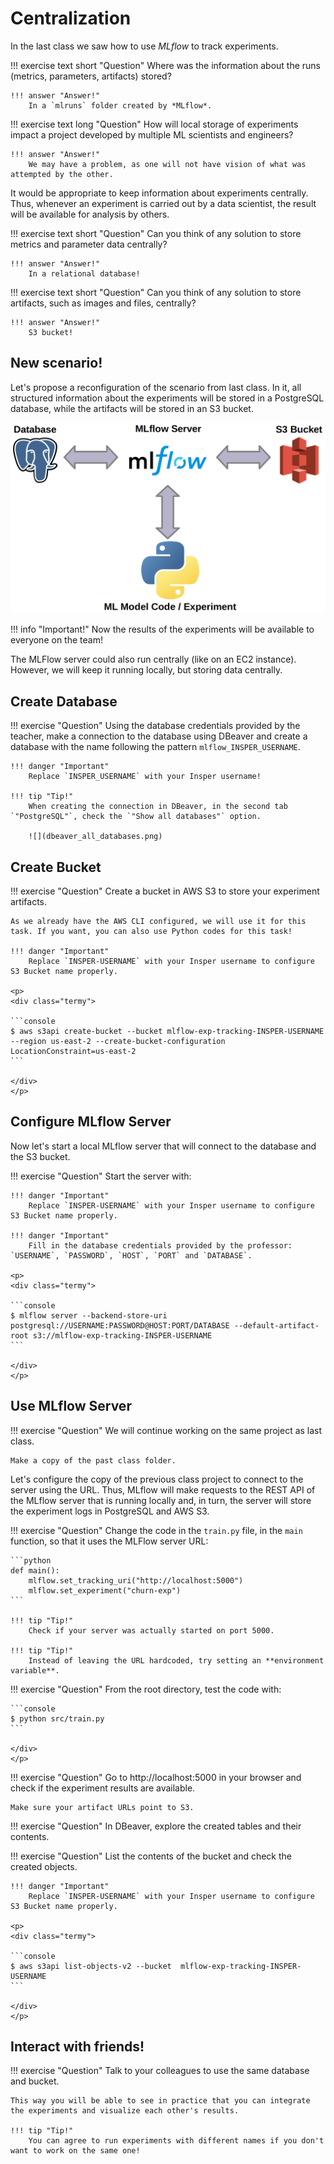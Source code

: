 # Centralization

In the last class we saw how to use *MLflow* to track experiments.

!!! exercise text short "Question"
    Where was the information about the runs (metrics, parameters, artifacts) stored?

    !!! answer "Answer!"
        In a `mlruns` folder created by *MLflow*.

!!! exercise text long "Question"
    How will local storage of experiments impact a project developed by multiple ML scientists and engineers?

    !!! answer "Answer!"
        We may have a problem, as one will not have vision of what was attempted by the other.

It would be appropriate to keep information about experiments centrally. Thus, whenever an experiment is carried out by a data scientist, the result will be available for analysis by others.

!!! exercise text short "Question"
    Can you think of any solution to store metrics and parameter data centrally?

    !!! answer "Answer!"
        In a relational database!

!!! exercise text short "Question"
    Can you think of any solution to store artifacts, such as images and files, centrally?

    !!! answer "Answer!"
        S3 bucket!

## New scenario!

Let's propose a reconfiguration of the scenario from last class. In it, all structured information about the experiments will be stored in a PostgreSQL database, while the artifacts will be stored in an S3 bucket.

![](mlflow_integration.png)


!!! info "Important!"
    Now the results of the experiments will be available to everyone on the team!

The MLFlow server could also run centrally (like on an EC2 instance). However, we will keep it running locally, but storing data centrally.

## Create Database

!!! exercise "Question"
    Using the database credentials provided by the teacher, make a connection to the database using DBeaver and create a database with the name following the pattern `mlflow_INSPER_USERNAME`.

    !!! danger "Important"
        Replace `INSPER_USERNAME` with your Insper username!

    !!! tip "Tip!"
        When creating the connection in DBeaver, in the second tab `"PostgreSQL"`, check the `"Show all databases"` option.

        ![](dbeaver_all_databases.png)

## Create Bucket

!!! exercise "Question"
    Create a bucket in AWS S3 to store your experiment artifacts.

    As we already have the AWS CLI configured, we will use it for this task. If you want, you can also use Python codes for this task!

    !!! danger "Important"
        Replace `INSPER-USERNAME` with your Insper username to configure S3 Bucket name properly.

    <p>
    <div class="termy">

    ```console
    $ aws s3api create-bucket --bucket mlflow-exp-tracking-INSPER-USERNAME --region us-east-2 --create-bucket-configuration LocationConstraint=us-east-2
    ```

    </div>
    </p>


## Configure MLflow Server

Now let's start a local MLflow server that will connect to the database and the S3 bucket.

!!! exercise "Question"
    Start the server with:

    !!! danger "Important"
        Replace `INSPER-USERNAME` with your Insper username to configure S3 Bucket name properly.

    !!! danger "Important"
        Fill in the database credentials provided by the professor: `USERNAME`, `PASSWORD`, `HOST`, `PORT` and `DATABASE`.

    <p>
    <div class="termy">

    ```console
    $ mlflow server --backend-store-uri postgresql://USERNAME:PASSWORD@HOST:PORT/DATABASE --default-artifact-root s3://mlflow-exp-tracking-INSPER-USERNAME
    ```

    </div>
    </p>

## Use MLflow Server

!!! exercise "Question"
    We will continue working on the same project as last class.

    Make a copy of the past class folder.

Let's configure the copy of the previous class project to connect to the server using the URL. Thus, MLflow will make requests to the REST API of the MLflow server that is running locally and, in turn, the server will store the experiment logs in PostgreSQL and AWS S3.

!!! exercise "Question"
    Change the code in the `train.py` file, in the `main` function, so that it uses the MLFlow server URL:

    ```python
    def main():
        mlflow.set_tracking_uri("http://localhost:5000")
        mlflow.set_experiment("churn-exp")
    ```

    !!! tip "Tip!"
        Check if your server was actually started on port 5000.

    !!! tip "Tip!"
        Instead of leaving the URL hardcoded, try setting an **environment variable**.

!!! exercise "Question"
    From the root directory, test the code with:
    <p>
    <div class="termy">

    ```console
    $ python src/train.py
    ```

    </div>
    </p>

!!! exercise "Question"
    Go to http://localhost:5000 in your browser and check if the experiment results are available.

    Make sure your artifact URLs point to S3.

!!! exercise "Question"
    In DBeaver, explore the created tables and their contents.

!!! exercise "Question"
    List the contents of the bucket and check the created objects.

    !!! danger "Important"
        Replace `INSPER-USERNAME` with your Insper username to configure S3 Bucket name properly.

    <p>
    <div class="termy">

    ```console
    $ aws s3api list-objects-v2 --bucket  mlflow-exp-tracking-INSPER-USERNAME
    ```

    </div>
    </p>

    
## Interact with friends!

!!! exercise "Question"
    Talk to your colleagues to use the same database and bucket.
    
    This way you will be able to see in practice that you can integrate the experiments and visualize each other's results.

    !!! tip "Tip!"
        You can agree to run experiments with different names if you don't want to work on the same one!
